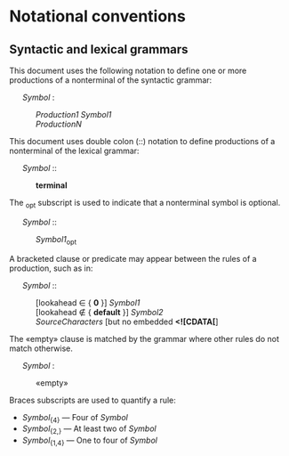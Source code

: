 # Notational conventions

## Syntactic and lexical grammars

This document uses the following notation to define one or more productions of a nonterminal of the syntactic grammar:

<ul>
    <i>Symbol</i> :
    <ul>
        <i>Production1</i> <i>Symbol1</i><br>
        <i>ProductionN</i>
    </ul>
</ul>

This document uses double colon (::) notation to define productions of a nonterminal of the lexical grammar:

<ul>
    <i>Symbol</i> ::
    <ul>
        <b>terminal</b>
    </ul>
</ul>

The <sub>opt</sub> subscript is used to indicate that a nonterminal symbol is optional.

<ul>
    <i>Symbol</i> ::
    <ul>
        <i>Symbol1</i><sub>opt</sub>
    </ul>
</ul>

A bracketed clause or predicate may appear between the rules of a production, such as in:

<ul>
    <i>Symbol</i> ::
    <ul>
        [lookahead ∈ { <b>0</b> }] <i>Symbol1</i><br>
        [lookahead ∉ { <b>default</b> }] <i>Symbol2</i><br>
        <i>SourceCharacters</i> [but no embedded <b>&lt;!&#x5b;CDATA&#x5b;</b>]
    </ul>
</ul>

The «empty» clause is matched by the grammar where other rules do not match otherwise.

<ul>
    <i>Symbol</i> :
    <ul>
        «empty»
    </ul>
</ul>

Braces subscripts are used to quantify a rule:

* <i>Symbol</i><sub>{4}</sub> — Four of <i>Symbol</i>
* <i>Symbol</i><sub>{2,}</sub> — At least two of <i>Symbol</i>
* <i>Symbol</i><sub>{1,4}</sub> — One to four of <i>Symbol</i>